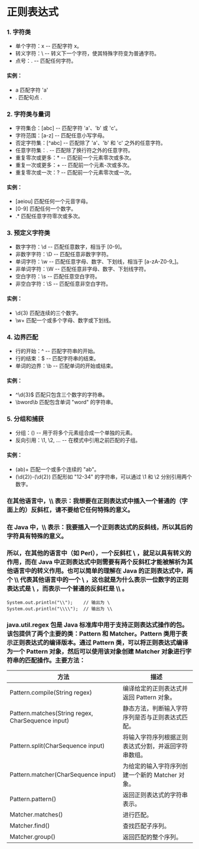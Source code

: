 # 正则表达式

### 1. 字符类
- 单个字符：x -- 匹配字符 x。
- 转义字符：\ -- 转义下一个字符，使其特殊字符变为普通字符。
- 点号：. -- 匹配任何字符。
#### 实例：
- a 匹配字符 'a'
- . 匹配句点 .

### 2. 字符类与量词
- 字符集合：[abc] -- 匹配字符 'a'、'b' 或 'c'。
- 字符范围：[a-z] -- 匹配任意小写字母。
- 否定字符集：[^abc] -- 匹配除了 'a'、'b' 和 'c' 之外的任意字符。
- 任意字符集：. -- 匹配除了换行符之外的任意字符。
- 重复零次或更多：* -- 匹配前一个元素零次或多次。
- 重复一次或更多：+ -- 匹配前一个元素-次或多次。
- 重复零次或一次：? -- 匹配前一个元素零次或一次。
#### 实例：
- [aeiou] 匹配任何一个元音字母。
- [0-9] 匹配任何一个数字。
- .* 匹配任意字符零次或多次。

### 3. 预定义字符类
- 数字字符：\d -- 匹配任意数字，相当于 [0-9]。
- 非数字字符：\D -- 匹配任意非数字字符。
- 单词字符：\w -- 匹配任意字母、数字、下划线，相当于 [a-zA-Z0-9_]。
- 非单词字符：\W  -- 匹配任意非字母、数字、下划线字符。
- 空白字符：\s -- 匹配任意空白字符。
- 非空白字符：\S -- 匹配任意非空白字符。
#### 实例：
- \d{3} 匹配连续的三个数字。
- \w+ 匹配一个或多个字母、数字或下划线。

### 4. 边界匹配
- 行的开始：^ -- 匹配字符串的开始。
- 行的结束：$ -- 匹配字符串的结束。
- 单词的边界：\b -- 匹配单词的开始或结束。
#### 实例：
- ^\d{3}$ 匹配只包含三个数字的字符串。
- \bword\b 匹配包含单词 "word" 的字符串。

### 5. 分组和捕获
- 分组：() -- 用于将多个元素组合成一个单独的元素。
- 反向引用：\1, \2, ... -- 在模式中引用之前匹配的子组。
#### 实例：
- (ab)+ 匹配一个或多个连续的 "ab"。
- (\d{2})-(\d{2}) 匹配形如 "12-34" 的字符串，可以通过 \1 和 \2 分别引用两个数字。

### 在其他语言中，\\\\ 表示：我想要在正则表达式中插入一个普通的（字面上的）反斜杠，请不要给它任何特殊的意义。

### 在 Java 中，\\\\ 表示：我要插入一个正则表达式的反斜线，所以其后的字符具有特殊的意义。

### 所以，在其他的语言中（如 Perl），一个反斜杠 \\ ，就足以具有转义的作用，而在 Java 中正则表达式中则需要有两个反斜杠才能被解析为其他语言中的转义作用。也可以简单的理解在 Java 的正则表达式中，两个 \\\\ 代表其他语言中的一个 \\ ，这也就是为什么表示一位数字的正则表达式是 \\ ，而表示一个普通的反斜杠是 \\\\ 。
```
System.out.println("\\");    // 输出为 \
System.out.println("\\\\");  // 输出为 \\
```
### java.util.regex 包是 Java 标准库中用于支持正则表达式操作的包。该包提供了两个主要的类：Pattern 和 Matcher。Pattern 类用于表示正则表达式的编译版本。通过 Pattern 类，可以将正则表达式编译为一个 Pattern 对象，然后可以使用该对象创建 Matcher 对象进行字符串的匹配操作。主要方法：
| **方法** | **描述** |
| ---- | ---- |
| Pattern.compile(String regex) | 编译给定的正则表达式并返回 Pattern 对象。 |
| Pattern.matches(String regex, CharSequence input) | 静态方法，判断输入字符序列是否与正则表达式匹配。 |
| Pattern.split(CharSequence input)  | 将输入字符序列根据正则表达式分割，并返回字符串数组。 |
| Pattern.matcher(CharSequence input)  | 为给定的输入字符序列创建一个新的 Matcher 对象。 |
| Pattern.pattern() | 返回正则表达式的字符串表示。 |
| Matcher.matches() | 进行匹配。 |
| Matcher.find() | 查找匹配子序列。 |
| Matcher.group() | 返回匹配的整个序列。 |

